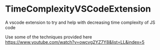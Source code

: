 # TimeComplexityVSCodeExtension
A vscode extension to try and help with decreasing time complexity of JS code

Use some of the techniques provided here https://www.youtube.com/watch?v=owcvg2YZ7Y8&list=LL&index=5
